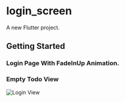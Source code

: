 # login_screen

A new Flutter project.

## Getting Started

<div>
  <h3>Login Page With FadeInUp Animation.</h3>
</div>

<div>
  <h3>Empty Todo View</h3>
  <img src="https://github.com/user-attachments/assets/a297c11b-583c-4cdc-b9e3-db7db72b8b16" alt="Login View">
</div>
<br><br>
